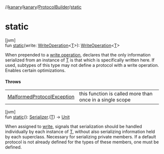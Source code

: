 //[kanary](../../../index.md)/[kanary](../index.md)/[ProtocolBuilder](index.md)/[static](static.md)

# static

[jvm]\
fun [static](static.md)(write: [WriteOperation](../-write-operation/index.md)&lt;[T](index.md)&gt;): [WriteOperation](../-write-operation/index.md)&lt;[T](index.md)&gt;

When prepended to a [write operation](static.md), declares that the only information serialized from an instance of [T](index.md) is that which is specifically written here. If used, subtypes of this type may not define a protocol with a write operation. Enables certain optimizations.

#### Throws

| | |
|---|---|
| [MalformedProtocolException](../-malformed-protocol-exception/index.md) | this function is called more than once in a single scope |

[jvm]\
fun [static](static.md)(): [Serializer](../-serializer/index.md).([T](index.md)) -&gt; [Unit](https://kotlinlang.org/api/latest/jvm/stdlib/kotlin/-unit/index.html)

When assigned to [write](write.md), signals that serialization should be handled individually by each instance of [T](index.md), without also serializing information held by each superclass. Necessary for serializing private members. If a default protocol is not already defined for the types of these members, one must be defined.
